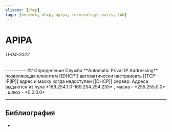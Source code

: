 ```yaml
---
aliases: [dhcp]
tags: [network, dhcp, apipa, terminology, basis, LAN]
---
```

# APIPA
<h6>11-04-2022</h6>
----------
## Определение
Служба **Automatic Privat IP Addressing** позволяющая клиентам [[DHCP]] автоматически настраивать [[TCP-IP|IP]] адрес и маску когда недоступен [[DHCP]] сервер. Адреса выдаются из пула *169.254.1.0-169.254.254.255* , маска - *255.255.0.0* , шлюз - *0.0.0.0*

---
## Библиография
- 
